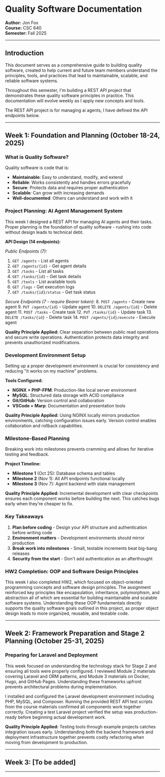 # Quality Software Documentation
**Author:** Jon Fox  
**Course:** CSC 640  
**Semester:** Fall 2025

---

## Introduction

This document serves as a comprehensive guide to building quality software, created to help current and future team members understand the principles, tools, and practices that lead to maintainable, scalable, and reliable software systems.

Throughout this semester, I'm building a REST API project that demonstrates these quality software principles in practice. This documentation will evolve weekly as I apply new concepts and tools.

The REST API project is for managing ai agents, I have defined the API endpoints below.

---

## Week 1: Foundation and Planning (October 18-24, 2025)

### What is Quality Software?

Quality software is code that is:
- **Maintainable**: Easy to understand, modify, and extend
- **Reliable**: Works consistently and handles errors gracefully
- **Secure**: Protects data and requires proper authentication
- **Scalable**: Can grow with increasing demands
- **Well-documented**: Others can understand and work with it

### Project Planning: AI Agent Management System

This week I designed a REST API for managing AI agents and their tasks. Proper planning is the foundation of quality software - rushing into code without design leads to technical debt.

**API Design (14 endpoints):**

*Public Endpoints (7):*
1. `GET /agents` - List all agents
2. `GET /agents/{id}` - Get agent details
3. `GET /tasks` - List all tasks
4. `GET /tasks/{id}` - Get task details
5. `GET /tools` - List available tools
6. `GET /logs` - Get execution logs
7. `GET /tasks/{id}/status` - Get task status

*Secure Endpoints (7 - require Bearer token):*
8. `POST /agents` - Create new agent
9. `PUT /agents/{id}` - Update agent
10. `DELETE /agents/{id}` - Delete agent
11. `POST /tasks` - Create task
12. `PUT /tasks/{id}` - Update task
13. `DELETE /tasks/{id}` - Delete task
14. `POST /agents/{id}/execute` - Execute agent

**Quality Principle Applied:** Clear separation between public read operations and secure write operations. Authentication protects data integrity and prevents unauthorized modifications.

### Development Environment Setup

Setting up a proper development environment is crucial for consistency and reducing "it works on my machine" problems.

**Tools Configured:**
- **NGINX + PHP-FPM**: Production-like local server environment
- **MySQL**: Structured data storage with ACID compliance
- **Git/GitHub**: Version control and collaboration
- **VSCode + Marp**: Documentation and presentation tools

**Quality Principle Applied:** Using NGINX locally mirrors production environments, catching configuration issues early. Version control enables collaboration and rollback capabilities.

### Milestone-Based Planning

Breaking work into milestones prevents cramming and allows for iterative testing and feedback.

**Project Timeline:**
- **Milestone 1** (Oct 25): Database schema and tables
- **Milestone 2** (Nov 1): All API endpoints functional locally
- **Milestone 3** (Nov 7): Agent backend with state management

**Quality Principle Applied:** Incremental development with clear checkpoints ensures each component works before building the next. This catches bugs early when they're cheaper to fix.

### Key Takeaways

1. **Plan before coding** - Design your API structure and authentication before writing code
2. **Environment matters** - Development environments should mirror production
3. **Break work into milestones** - Small, testable increments beat big-bang releases
4. **Security from the start** - Don't add authentication as an afterthought

### HW2 Completion: OOP and Software Design Principles

This week I also completed HW2, which focused on object-oriented programming concepts and software design principles. The assignment reinforced key principles like encapsulation, inheritance, polymorphism, and abstraction all of which are essential for building maintainable and scalable software systems. Understanding these OOP fundamentals directly supports the quality software goals outlined in this project, as proper object design leads to more organized, reusable, and testable code.

---

## Week 2: Framework Preparation and Stage 2 Planning (October 25-31, 2025)

### Preparing for Laravel and Deployment

This week focused on understanding the technology stack for Stage 2 and ensuring all tools were properly configured. I reviewed Module 2 materials covering Laravel and ORM patterns, and Module 3 materials on Docker, Hugo, and GitHub Pages. Understanding these frameworks upfront prevents architectural problems during implementation.

I installed and configured the Laravel development environment including PHP, MySQL, and Composer. Running the provided REST API test scripts from the course materials confirmed all components work together correctly. Creating a test Laravel project verified the setup was production-ready before beginning actual development work.

**Quality Principle Applied:** Testing tools through example projects catches integration issues early. Understanding both the backend framework and deployment infrastructure together prevents costly refactoring when moving from development to production.

---

## Week 3: [To be added]

---